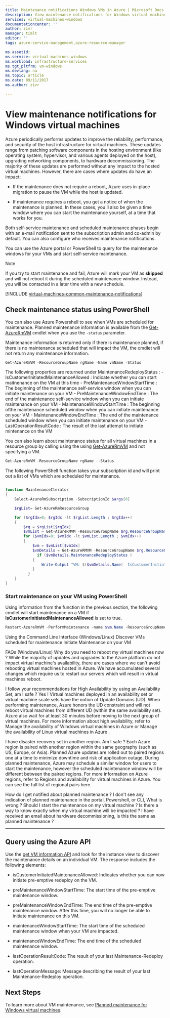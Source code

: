 ```yaml
---
title: Maintenance notifications Windows VMs in Azure | Microsoft Docs
description: View maintenance notifications for Windows virtual machines running in Azure.
services: virtual-machines-windows
documentationcenter: ''
author: zivr
manager: timlt
editor: ''
tags: azure-service-management,azure-resource-manager

ms.assetid: 
ms.service: virtual-machines-windows
ms.workload: infrastructure-services
ms.tgt_pltfrm: vm-windows
ms.devlang: na
ms.topic: article
ms.date: 09/11/2017
ms.author: zivr

---
```



# View maintenance notifications for Windows virtual machines

Azure periodically performs updates to improve the reliability, performance, and security of the host infrastructure for virtual machines. These updates range from patching software components in the hosting environment (like operating system, hypervisor, and various agents deployed on the host), upgrading networking components, to hardware decommissioning. The majority of these updates are performed without any impact to the hosted virtual machines. However, there are cases where updates do have an impact:

- If the maintenance does not require a reboot, Azure uses in-place migration to pause the VM while the host is updated.

- If maintenance requires a reboot, you get a notice of when the maintenance is planned. In these cases, you'll also be given a time window where you can start the maintenance yourself, at a time that works for you.


Both self-service maintenance and scheduled maintenance phases begin with an e-mail notification sent to the subscription admin and co-admin by default. You can also configure who receives maintenance notifications.

You can use the Azure portal or PowerShell to query for the maintenance windows for your VMs and start self-service maintenance.

 > [!NOTE]
 > If you try to start maintenance and fail, Azure will mark your VM as **skipped** and will not reboot it during the scheduled maintenance window. Instead, you will be contacted in a later time with a new schedule. 


[!INCLUDE [virtual-machines-common-maintenance-notifications](../../../includes/virtual-machines-common-maintenance-notifications.md)]

## Check maintenance status using PowerShell

You can also use Azure Powershell to see when VMs are scheduled for maintenance. Planned maintenance information is available from the [Get-AzureRmVM](/powershell/module/azurerm.compute/get-azurermvm) cmdlet when you use the `-status` parameter.
 
Maintenance information is returned only if there is maintenance planned, if there is no maintenance scheduled that will impact the VM, the cmdlet will not return any maintenance information. 

```powershell
Get-AzureRmVM -ResourceGroupName rgName -Name vmName -Status
```

The following properties are returned under MaintenanceRedeployStatus               : 
	-   IsCustomerInitiatedMaintenanceAllowed : Indicate whether you can start maitnenance on the VM at this time
	-   PreMaintenanceWindowStartTime         : The beginning of the maintenance self-service window when you can initiate maintenance on your VM 
	-   PreMaintenanceWindowEndTime           : The end of the maintenance self-service window when you can initiate maintenance on your VM 
	-   MaintenanceWindowStartTime            : The beginning ofthe maintenance scheduled window when you can initiate maintenance on your VM 
	-   MaintenanceWindowEndTime              : The end of the maintenance scheduled window when you can initiate maintenance on your VM 
	-   LastOperationResultCode               : The result of the last attempt to initiate mintenance on the VM 

You can also learn about maintenance status for all virtual machines in a resource group by calling using the using [Get-AzureRmVM](/powershell/module/azurerm.compute/get-azurermvm) and not specifying a VM.
 
```powershell
Get-AzureRmVM -ResourceGroupName rgName --Status
```

The following PowerShell function takes your subscription id and will print out a list of VMs which are scheduled for maintenance.

```powershell

function MaintenanceIterator
{
    Select-AzureRmSubscription -SubscriptionId $args[0]

    $rgList= Get-AzureRmResourceGroup 

    for ($rgIdx=0; $rgIdx -lt $rgList.Length ; $rgIdx++)
    {
        $rg = $rgList[$rgIdx]
        $vmList = Get-AzureRMVM -ResourceGroupName $rg.ResourceGroupName 
        for ($vmIdx=0; $vmIdx -lt $vmList.Length ; $vmIdx++)
        {
            $vm = $vmList[$vmIdx]
            $vmDetails = Get-AzureRMVM -ResourceGroupName $rg.ResourceGroupName -Name $vm.Name -Status
              if ($vmDetails.MaintenanceRedeployStatus )
            {
                Write-Output "VM: $($vmDetails.Name)  IsCustomerInitiatedMaintenanceAllowed: $($vmDetails.MaintenanceRedeployStatus.IsCustomerInitiatedMaintenanceAllowed) $($vmDetails.MaintenanceRedeployStatus.LastOperationMessage)"               
            }
          }
    }
}

```

### Start maintenance on your VM using PowerShell

Using information from the function in the previous section, the following cmdlet will start maintenance on a VM if **IsCustomerInitiatedMaintenanceAllowed** is set to true.

```powershell
Restart-AzureRmVM -PerformMaintenance -name $vm.Name -ResourceGroupName $rg.ResourceGroupName 
```
 
Using the Command Line Interface (Windows/Linux)
Discover VMs scheduled for maintenance
Initiate Maintenance on your VM

FAQs (Windows/Linux)
Why do you need to reboot my virtual machines now ?
While the majority of updates and upgrades to the Azure platform do not impact virtual machine's availability, there are cases where we can't avoid rebooting virtual machines hosted in Azure. We have accumulated several changes which require us to restart our servers which will result in virtual machines reboot. 

I follow your recommendations for High Availability by using an Availability Set, am I safe ? 
Yes ! Virtual machines deployed in an availability set or virtual machine scale sets have the notion of Update Domains (UD). When performing maintenance, Azure honors the UD constraint and will not reboot virtual machines from different UD (within the same availability set).  Azure also wait for at least 30 minutes before moving to the next group of virtual machines.
For more information about high availability, refer to Manage the availability of Windows virtual machines in Azure or Manage the availability of Linux virtual machines in Azure .

I have disaster recovery set in another region. Am I safe ?
Each Azure region is paired with another region within the same geography (such as US, Europe, or Asia). Planned Azure updates are rolled out to paired regions one at a time to minimize downtime and risk of application outage. During planned maintenance, Azure may schedule a similar window for users to start the maintenance, however the scheduled maintenance window will be different between the paired regions. 
For more information on Azure regions, refer to Regions and availability for virtual machines in Azure.  You can see the full list of regional pairs here.


How do I get notified about planned maintenance ?
I don't see any indication of planned maintenance in the portal, Powershell, or CLI, What is wrong ? 
Should I start the maintenance on my virtual machine ? 
Is there a way to know exactly when my virtual machine will be impacted ? 
I have received an email about hardware decommissioning, is this the same as planned maintenance ? 



---------------

## Query using the Azure API

Use the [get VM information
API](https://docs.microsoft.com/rest/api/compute/virtualmachines/virtualmachines-get)
and look for the instance view to discover the maintenance details on an
individual VM. The response includes the following elements:

  - isCustomerInitiatedMaintenanceAllowed: Indicates whether you can now initiate pre-emptive redeploy on the VM.

  - preMaintenanceWindowStartTime: The start time of the pre-emptive maintenance window.

  - preMaintenanceWindowEndTime: The end time of the pre-emptive maintenance window. After this time, you will no longer be able to initiate maintenance on this VM.
    
  - maintenanceWindowStartTime: The start time of the scheduled maintenance window when your VM are impacted.

  - maintenanceWindowEndTime: The end time of the scheduled maintenance window.
  
  - lastOperationResultCode: The result of your last Maintenance-Redeploy operation.
 
  - lastOperationMessage:  Message describing the result of your last Maintenance-Redeploy operation.


## Next Steps

To learn more about VM maintenance, see [Planned maintenance for Windows virtual machines](planned-maintenance.md).